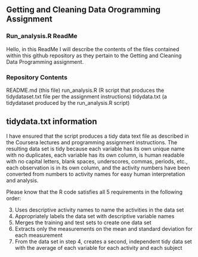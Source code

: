 ## Getting and Cleaning Data Orogramming Assignment

### Run_analysis.R  ReadMe

Hello, in this ReadMe I will describe the contents of the files contained within this github repository as they pertain to the Getting and Cleaning Data Programming assignment.

### Repository Contents

README.md (this file)
run_analysis.R (R script that produces the tidydataset.txt file per the assignment instructions)
tidydata.txt (a tidydataset produced by the run_analysis.R script)



## tidydata.txt information

I have ensured that the script produces a tidy data text file as described in the Coursera lectures and programming assignment instructions. The resulting data set is tidy because each variable has its own unique name with no duplicates,
each variable has its own column, is human readable with no capital letters, blank spaces, underscores, commas, periods, etc.,
each observation is in its own column, and the activity numbers have been converted from numbers to activity names for easy 
human interpretation and analysis. 

Please know that the R code satisfies all 5 requirements in the following order: 

3. Uses descriptive activity names to name the activities in the data set
4. Appropriately labels the data set with descriptive variable names
1. Merges the training and test sets to create one data set
2. Extracts only the measurements on the mean and standard deviation for each measurement
5. From the data set in step 4, creates a second, independent tidy data set with the average
   of each variable for each activity and each subject


